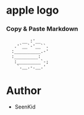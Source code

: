 # apple logo

### Copy & Paste Markdown

```          .:'
      __ :'__
   .'`__`-'__``.
  :__________.-'
  :_________:
   :_________`-;
    `.__.-.__.'
```

# Author

- SeenKid
